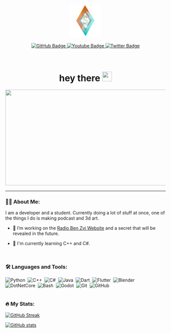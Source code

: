 <div id="header" align="center">
  <img src="images/logo.png" width="100"/>
</div>
<br>
</div>
<div id="badges" align="center">
    <a href="https://www.github.com/ShakedKod">
        <img src="https://img.shields.io/badge/GitHub-green?style=for-the-badge&logo=github&logoColor=white" alt="GitHub Badge"/>
    </a>
    <a href="https://www.youtube.com/channel/UC201HUhnv757FkBdZOJZfIg">
        <img src="https://img.shields.io/badge/YouTube-red?style=for-the-badge&logo=youtube&logoColor=white" alt="Youtube Badge"/>
    </a>
    <a href="https://twitter.com/qyO75u080WUSCzn">
        <img src="https://img.shields.io/badge/Twitter-blue?style=for-the-badge&logo=twitter&logoColor=white" alt="Twitter Badge"/>
    </a>
</div>
<div id="views on github" align="center">
    <img src="https://komarev.com/ghpvc/?username=your-github-username&style=flat-square&color=blue" alt=""/>
</div>
<br>
<div id="title" align="center">
    <h1>
        hey there
        <img src="https://media.giphy.com/media/hvRJCLFzcasrR4ia7z/giphy.gif" width="30" height="30"/>
    </h1>
</div>
<div align="center">
  <img src="https://media.giphy.com/media/dWesBcTLavkZuG35MI/giphy.gif" width="600" height="300"/>
</div>

---

### 👨‍💻 About Me:
I am a developer and a student. Currently doing a lot of stuff at once, one of the things I do is making podcast and 3d art.

- 🔭 I’m working on the [Radio Ben Zvi Website](https://RadioBenZvi.github.io/) and a secret that will be revealed in the future.

- 🌱 I'm currently learning C++ and C#.

<br>

### 🛠 Languages and Tools:
<div>
    <img src="https://cdn.jsdelivr.net/gh/devicons/devicon/icons/python/python-original.svg" title="Python" alt="Python" width="40" height="40"/>&nbsp;
    <img src="https://cdn.jsdelivr.net/gh/devicons/devicon/icons/cplusplus/cplusplus-original.svg" title="C++" alt="C++" width="40" height="40"/>&nbsp;
    <img src="https://cdn.jsdelivr.net/gh/devicons/devicon/icons/csharp/csharp-original.svg" title="C#" alt="C#" width="40" height="40"/>&nbsp;
    <img src="https://cdn.jsdelivr.net/gh/devicons/devicon/icons/java/java-original.svg" title="Java" alt="Java" width="40" height="40"/>&nbsp;
    <img src="https://cdn.jsdelivr.net/gh/devicons/devicon/icons/dart/dart-original.svg" title="Dart" alt="Dart" width="40" height="40"/>&nbsp;
    <img src="https://cdn.jsdelivr.net/gh/devicons/devicon/icons/flutter/flutter-original.svg" title="Flutter" alt="Flutter" width="40" height="40"/>&nbsp;
    <img src="https://cdn.jsdelivr.net/gh/devicons/devicon/icons/blender/blender-original.svg" title="Blender" alt="Blender" width="40" height="40"/>&nbsp;
    <img src="https://cdn.jsdelivr.net/gh/devicons/devicon/icons/dotnetcore/dotnetcore-original.svg" title="DotNetCore" alt="DotNetCore" width="40" height="40"/>&nbsp;
    <img src="https://cdn.jsdelivr.net/gh/devicons/devicon/icons/bash/bash-original.svg" title="Bash" alt="Bash" width="40" height="40"/>&nbsp;
    <img src="https://cdn.jsdelivr.net/gh/devicons/devicon/icons/godot/godot-original.svg" title="Godot" alt="Godot" width="40" height="40"/>&nbsp;
    <img src="https://cdn.jsdelivr.net/gh/devicons/devicon/icons/git/git-original.svg" title="Git" alt="Git" width="40" height="40"/>&nbsp;
    <img src="https://cdn.jsdelivr.net/gh/devicons/devicon/icons/github/github-original.svg" title="GitHub" alt="GitHub" width="40" height="40"/>&nbsp;
</div>

<br>

### 🔥 My Stats:
[![GitHub Streak](http://github-readme-streak-stats.herokuapp.com?user=ShakedKod&theme=blood-dark&hide_border=true&ring=FFB901&background=000835&border=DD272700&stroke=00FFFC&fire=00FFFC&currStreakNum=FFB901&sideNums=FFB901&currStreakLabel=00FFD1&sideLabels=00FFD1&dates=79E6FF)](https://git.io/streak-stats)

[![GitHub stats](https://github-readme-stats.vercel.app/api?username=shakedkod&theme=github_dark)](https://github.com/anuraghazra/github-readme-stats)

